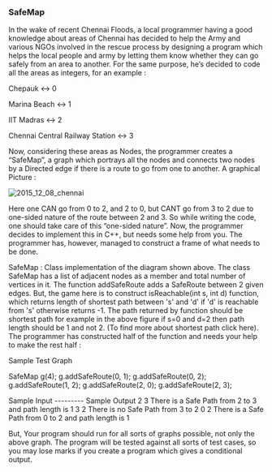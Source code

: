 
### SafeMap

In the wake of recent Chennai Floods, a local programmer having a good knowledge about areas of Chennai has decided to help the Army and various NGOs involved in the rescue process by designing a program which helps the local people and army by letting them know whether they can go safely from an area to another. For the same purpose, he’s decided to code all the areas as integers, for an example :

Chepauk <-> 0

Marina Beach <-> 1

IIT Madras <-> 2

Chennai Central Railway Station <-> 3

Now, considering these areas as Nodes, the programmer creates a “SafeMap”, a graph which portrays all the nodes and connects two nodes by a Directed edge if there is a route to go from one to another. A graphical Picture :

![2015_12_08_chennai](https://user-images.githubusercontent.com/60145175/116822697-e7141400-ab9d-11eb-9673-e35c2072f82e.png)

Here one CAN go from 0 to 2, and 2 to 0, but CANT go from 3 to 2 due to one-sided nature of the  route between 2 and 3. So while writing the code, one should take care of this “one-sided nature”. Now, the programmer decides to implement this in C++, but needs some help from you. The programmer has, however, managed to construct a frame of what needs to be done.

SafeMap :  Class implementation of the diagram shown above. The class SafeMap has a list of adjacent nodes as a member and total number of vertices in it. The function addSafeRoute adds a SafeRoute between 2 given edges. But, the game here is to construct isReachable(int s, int d) function, which returns length of shortest path between 's' and 'd' if  'd' is reachable from 's' otherwise returns -1. The path returned by function should be shortest path for example in the above figure if s=0 and d=2 then path length should be 1 and not 2. (To find more about shortest path click here). The programmer has constructed half of the function and needs your help to make the rest half :

Sample Test Graph

  SafeMap g(4);
  g.addSafeRoute(0, 1);
  g.addSafeRoute(0, 2);
  g.addSafeRoute(1, 2);
  g.addSafeRoute(2, 0);
  g.addSafeRoute(2, 3);


Sample Input    ---------       Sample Output
2 3                                         There is a Safe Path from 2 to 3 and path length is 1
3 2                                         There is no Safe Path from 3 to 2
0 2                                         There is a Safe Path from 0 to 2 and path length is 1

But, Your program should run for all sorts of graphs possible, not only the above graph. The program will be tested against all sorts of test cases, so you may lose marks if you create a program which gives a conditional output.
